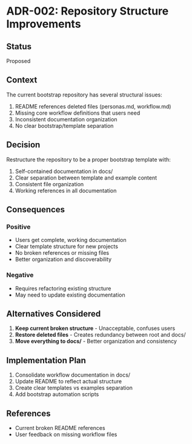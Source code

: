 # ADR-002: Repository Structure Improvements

## Status
Proposed

## Context
The current bootstrap repository has several structural issues:
1. README references deleted files (personas.md, workflow.md)
2. Missing core workflow definitions that users need
3. Inconsistent documentation organization
4. No clear bootstrap/template separation

## Decision
Restructure the repository to be a proper bootstrap template with:
1. Self-contained documentation in docs/
2. Clear separation between template and example content
3. Consistent file organization
4. Working references in all documentation

## Consequences

### Positive
- Users get complete, working documentation
- Clear template structure for new projects
- No broken references or missing files
- Better organization and discoverability

### Negative
- Requires refactoring existing structure
- May need to update existing documentation

## Alternatives Considered
1. **Keep current broken structure** - Unacceptable, confuses users
2. **Restore deleted files** - Creates redundancy between root and docs/
3. **Move everything to docs/** - Better organization and consistency

## Implementation Plan
1. Consolidate workflow documentation in docs/
2. Update README to reflect actual structure
3. Create clear templates vs examples separation
4. Add bootstrap automation scripts

## References
- Current broken README references
- User feedback on missing workflow files
